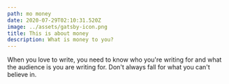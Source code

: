 ```yaml
---
path: mo money
date: 2020-07-29T02:10:31.520Z
image: ../assets/gatsby-icon.png
title: This is about money
description: What is money to you?
---
```

When you love to write, you need to know who you're writing for and what the audience is you are writing for. Don't always fall for what you can't believe in.